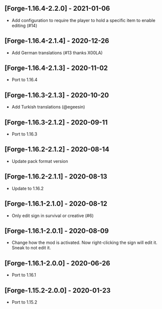 ## [Forge-1.16.4-2.2.0] - 2021-01-06
* Add configuration to require the player to hold a specific item to enable editing (#14)

## [Forge-1.16.4-2.1.4] - 2020-12-26
* Add German translations (#13 thanks X00LA)

## [Forge-1.16.4-2.1.3] - 2020-11-02
* Port to 1.16.4

## [Forge-1.16.3-2.1.3] - 2020-10-20
* Add Turkish translations (@egeesin)

## [Forge-1.16.3-2.1.2] - 2020-09-11
* Port to 1.16.3

## [Forge-1.16.2-2.1.2] - 2020-08-14
* Update pack format version

## [Forge-1.16.2-2.1.1] - 2020-08-13
* Update to 1.16.2

## [Forge-1.16.1-2.1.0] - 2020-08-12
* Only edit sign in survival or creative (#6)

## [Forge-1.16.1-2.0.1] - 2020-08-09
- Change how the mod is activated. Now right-clicking the sign will edit it. Sneak to not edit it.

## [Forge-1.16.1-2.0.0] - 2020-06-26
- Port to 1.16.1

## [Forge-1.15.2-2.0.0] - 2020-01-23
- Port to 1.15.2
